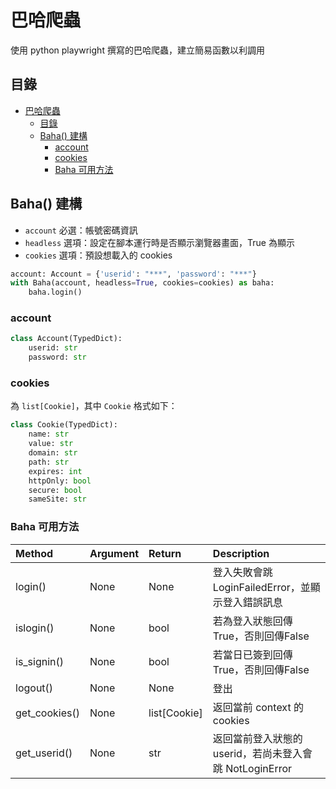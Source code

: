 # 巴哈爬蟲

使用 python playwright 撰寫的巴哈爬蟲，建立簡易函數以利調用

## 目錄
<!-- TOC -->

- [巴哈爬蟲](#巴哈爬蟲)
  - [目錄](#目錄)
  - [Baha() 建構](#baha-建構)
    - [account](#account)
    - [cookies](#cookies)
    - [Baha 可用方法](#baha-可用方法)

<!-- /TOC -->

## Baha() 建構
+ `account` 必選：帳號密碼資訊
+ `headless` 選項：設定在腳本運行時是否顯示瀏覽器畫面，True 為顯示
+ `cookies` 選項：預設想載入的 cookies
```python
account: Account = {'userid': "***", 'password': "***"}
with Baha(account, headless=True, cookies=cookies) as baha:
    baha.login()
```

### account
```python
class Account(TypedDict):
    userid: str
    password: str
```

### cookies
為 `list[Cookie]`，其中 `Cookie` 格式如下：
```python
class Cookie(TypedDict):
    name: str
    value: str
    domain: str
    path: str
    expires: int
    httpOnly: bool
    secure: bool
    sameSite: str

```

### Baha 可用方法
| Method        | Argument | Return       | Description                                             |
| :------------ | :------- | :----------- | :------------------------------------------------------ |
| login()       | None     | None         | 登入失敗會跳 LoginFailedError，並顯示登入錯誤訊息       |
| islogin()     | None     | bool         | 若為登入狀態回傳 True，否則回傳False                    |
| is_signin()   | None     | bool         | 若當日已簽到回傳True，否則回傳False                     |
| logout()      | None     | None         | 登出                                                    |
| get_cookies() | None     | list[Cookie] | 返回當前 context 的 cookies                             |
| get_userid()  | None     | str          | 返回當前登入狀態的 userid，若尚未登入會跳 NotLoginError |